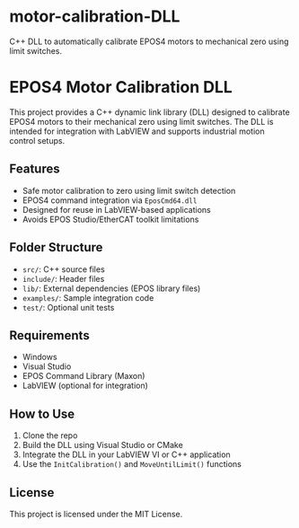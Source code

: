 # motor-calibration-DLL
C++ DLL to automatically calibrate EPOS4 motors to mechanical zero using limit switches.
# EPOS4 Motor Calibration DLL

This project provides a C++ dynamic link library (DLL) designed to calibrate EPOS4 motors to their mechanical zero using limit switches. The DLL is intended for integration with LabVIEW and supports industrial motion control setups.

##  Features

- Safe motor calibration to zero using limit switch detection
- EPOS4 command integration via `EposCmd64.dll`
- Designed for reuse in LabVIEW-based applications
- Avoids EPOS Studio/EtherCAT toolkit limitations

##  Folder Structure

- `src/`: C++ source files
- `include/`: Header files
- `lib/`: External dependencies (EPOS library files)
- `examples/`: Sample integration code
- `test/`: Optional unit tests

##  Requirements

- Windows
- Visual Studio
- EPOS Command Library (Maxon)
- LabVIEW (optional for integration)

##  How to Use

1. Clone the repo
2. Build the DLL using Visual Studio or CMake
3. Integrate the DLL in your LabVIEW VI or C++ application
4. Use the `InitCalibration()` and `MoveUntilLimit()` functions

##  License

This project is licensed under the MIT License.
